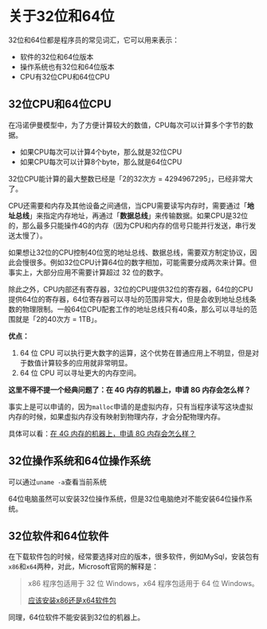 # 关于32位和64位

32位和64位都是程序员的常见词汇，它可以用来表示：

-   软件的32位和64位版本
-   操作系统也有32位和64位版本
-   CPU有32位CPU和64位CPU



## 32位CPU和64位CPU

在冯诺伊曼模型中，为了方便计算较大的数值，CPU每次可以计算多个字节的数据。

-   如果CPU每次可以计算4个byte，那么就是32位CPU
-   如果CPU每次可以计算8个byte，那么就是64位CPU

32位CPU能计算的最大整数已经是「2的32次方 = 4294967295」，已经非常大了。



CPU还需要和内存及其他设备之间通信，当CPU需要读写内存时，需要通过「**地址总线**」来指定内存地址，再通过「**数据总线**」来传输数据。如果CPU是32位的，那么最多只能操作4G的内存（因为CPU和内存的信号只能并行发送，串行发送太慢了）。

如果想让32位的CPU控制40位宽的地址总线、数据总线，需要双方制定协议，因此会慢很多。例如32位CPU计算64位的数字相加，可能需要分成两次来计算。但事实上，大部分应用不需要计算超过 32 位的数字。



除此之外，CPU内部还有寄存器，32位的CPU提供32位的寄存器，64位的CPU提供64位的寄存器，64位寄存器可以寻址的范围非常大，但是会收到地址总线条数的物理限制。一般64位CPU配套工作的地址总线只有40条，那么可以寻址的范围就是「2的40次方 = 1TB」。



**优点：**

1.   64 位 CPU 可以执行更大数字的运算，这个优势在普通应用上不明显，但是对于数值计算较多的应用就非常明显。
2.   64 位 CPU 可以寻址更大的内存空间。



**这里不得不提一个经典问题了：在 4G 内存的机器上，申请 8G 内存会怎么样？**

事实上是可以申请的，因为`malloc`申请的是虚拟内存，只有当程序读写这块虚拟内存的时候，如果虚拟内存没有映射到物理内存，才会分配物理内存。

具体可以看：[在 4G 内存的机器上，申请 8G 内存会怎么样？](https://mp.weixin.qq.com/s/VwdyGxUSaOrtzZSg3PJj1g)



## 32位操作系统和64位操作系统

可以通过`uname -a`查看当前系统

64位电脑虽然可以安装32位操作系统，但是32位电脑绝对不能安装64位操作系统。

## 32位软件和64位软件

在下载软件包的时候，经常要选择对应的版本，很多软件，例如MySql，安装包有`x86`和`x64`两种，对此，Microsoft官网的解释是：

>   x86 程序包适用于 32 位 Windows，x64 程序包适用于 64 位 Windows。
>
>   [应该安装x86还是x64软件包](https://support.microsoft.com/zh-cn/topic/应该安装-x86-还是-x64-程序包-34bbf9af-4f0f-3957-50ac-d1d308d5b548)



同理，64位软件不能安装到32位的机器上。